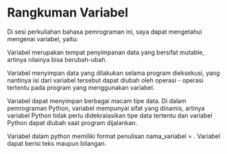 # Rangkuman Variabel
Di sesi perkuliahan bahasa pemrograman ini, saya dapat mengetahui mengenai variabel, yaitu:

Variabel merupakan tempat penyimpanan data yang bersifat mutable, artinya nilainya bisa berubah-ubah. 

Variabel menyimpan data yang dilakukan selama program dieksekusi, yang nantinya isi dari variabel tersebut dapat diubah oleh operasi - operasi tertentu pada program yang menggunakan variabel.

Variabel dapat menyimpan berbagai macam tipe data. Di dalam pemrograman Python, variabel mempunyai sifat yang dinamis, artinya variabel Python tidak perlu didekralasikan tipe data tertentu dan variabel Python dapat diubah saat program dijalankan.

Variabel dalam python memiliki format penulisan nama_variabel = <nilai>. Variabel dapat berisi teks maupun bilangan.